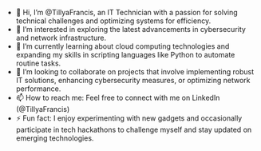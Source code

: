 - 👋 Hi, I’m @TillyaFrancis, an IT Technician with a passion for solving technical challenges and optimizing systems for efficiency.
- 👀 I’m interested in exploring the latest advancements in cybersecurity and network infrastructure.
- 🌱 I’m currently learning about cloud computing technologies and expanding my skills in scripting languages like Python to automate routine tasks.
- 💞️ I’m looking to collaborate on  projects that involve implementing robust IT solutions, enhancing cybersecurity measures, or optimizing network performance.
- 📫 How to reach me: Feel free to connect with me on LinkedIn (@TillyaFrancis)
- ⚡ Fun fact: I enjoy experimenting with new gadgets and occasionally participate in tech hackathons to challenge myself and stay updated on emerging technologies.

<!---
TillyaFrancis/TillyaFrancis is a ✨ special ✨ repository because its `README.md` (this file) appears on your GitHub profile.
You can click the Preview link to take a look at your changes.
--->
